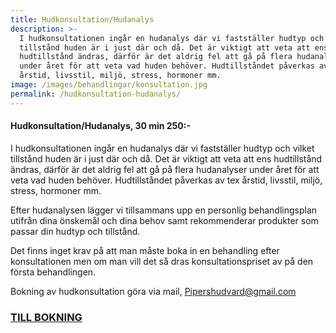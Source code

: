 ```yaml
---
title: Hudkonsultation/Hudanalys
description: >-
  I hudkonsultationen ingår en hudanalys där vi fastställer hudtyp och vilket
  tillstånd huden är i just där och då. Det är viktigt att veta att ens
  hudtillstånd ändras, därför är det aldrig fel att gå på flera hudanalyser
  under året för att veta vad huden behöver. Hudtillståndet påverkas av tex
  årstid, livsstil, miljö, stress, hormoner mm.
image: /images/behandlingar/konsultation.jpg
permalink: /hudkonsultation-hudanalys/
---
```


#### Hudkonsultation/Hudanalys, 30 min 250:-

I hudkonsultationen ing&aring;r en hudanalys där vi fastställer hudtyp och vilket tillst&aring;nd huden är i just där och d&aring;. Det är viktigt att veta att ens hudtillst&aring;nd ändras, därför är det aldrig fel att g&aring; p&aring; flera hudanalyser under &aring;ret för att veta vad huden behöver. Hudtillst&aring;ndet p&aring;verkas av tex &aring;rstid, livsstil, miljö, stress, hormoner mm.

Efter hudanalysen lägger vi tillsammans upp en personlig behandlingsplan utifr&aring;n dina önskem&aring;l och dina behov samt rekommenderar produkter som passar din hudtyp och tillst&aring;nd.

Det finns inget krav p&aring; att man m&aring;ste boka in en behandling efter konsultationen men om man vill det s&aring; dras konsultationspriset av p&aring; den första behandlingen.

Bokning av hudkonsultation göra via mail, Pipershudvard@gmail.com

### [TILL BOKNING](/bokning/)